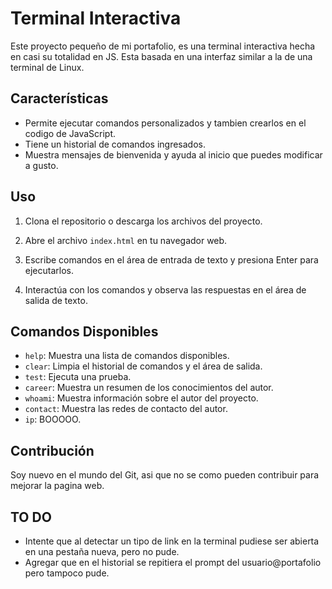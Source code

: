 # Terminal Interactiva

Este proyecto pequeño de mi portafolio, es una terminal interactiva hecha en casi su totalidad en JS. Esta basada en una interfaz similar a la de una terminal de Linux.

## Características

- Permite ejecutar comandos personalizados y tambien crearlos en el codigo de JavaScript.
- Tiene un historial de comandos ingresados.
- Muestra mensajes de bienvenida y ayuda al inicio que puedes modificar a gusto.

## Uso

1. Clona el repositorio o descarga los archivos del proyecto.

2. Abre el archivo `index.html` en tu navegador web.

3. Escribe comandos en el área de entrada de texto y presiona Enter para ejecutarlos.

4. Interactúa con los comandos y observa las respuestas en el área de salida de texto.

## Comandos Disponibles

- `help`: Muestra una lista de comandos disponibles.
- `clear`: Limpia el historial de comandos y el área de salida.
- `test`: Ejecuta una prueba.
- `career`: Muestra un resumen de los conocimientos del autor.
- `whoami`: Muestra información sobre el autor del proyecto.
- `contact`: Muestra las redes de contacto del autor.
- `ip`: BOOOOO.

## Contribución

Soy nuevo en el mundo del Git, asi que no se como pueden contribuir para mejorar la pagina web.

## TO DO

- Intente que al detectar un tipo de link en la terminal pudiese ser abierta en una pestaña nueva, pero no pude.
- Agregar que en el historial se repitiera el prompt del usuario@portafolio pero tampoco pude.
